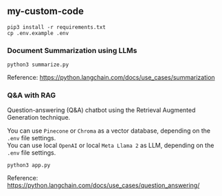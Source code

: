 ## my-custom-code

```
pip3 install -r requirements.txt
cp .env.example .env
```

### Document Summarization using LLMs

`python3 summarize.py`

Reference: https://python.langchain.com/docs/use_cases/summarization

### Q&A with RAG

Question-answering (Q&A) chatbot using the Retrieval Augmented Generation technique.

You can use `Pinecone` or `Chroma` as a vector database, depending on the `.env` file settings.  
You can use local `OpenAI` or local `Meta Llama 2` as LLM, depending on the `.env` file settings.

`python3 app.py`

Reference: https://python.langchain.com/docs/use_cases/question_answering/